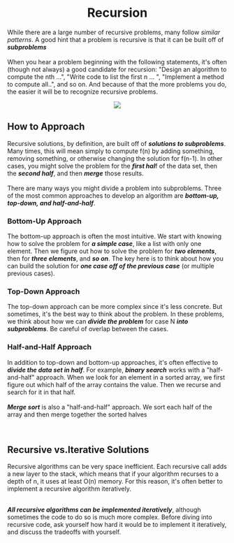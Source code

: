 <h1 align = "center"> Recursion </h1>

While there are a large number of recursive problems, many follow *similar patterns*. A good hint that a problem is recursive is that it can be built off of ***subproblems***<br><br> 
When you hear a problem beginning with the following statements, it's often (though not always) a good candidate for recursion: "Design an algorithm to compute the nth ...", "Write code to list the first n ... ", "Implement a method to compute all..", and so on. And because of that the more problems you do, the easier it will be to recognize recursive problems. 

<p align="center">

  <img  src="https://upload.wikimedia.org/wikipedia/commons/1/1a/Fibonacci_call_tree_5.gif">

</p>



## How to Approach 
Recursive solutions, by definition, are built off of ***solutions to subproblems***. Many times, this will mean simply to compute f(n) by adding something, removing something, or otherwise changing the solution for f(n-1). In other cases, you might solve the problem for the ***first hal***f of the data set, then the ***second half***, and then ***merge*** those results. <br><br>
There are many ways you might divide a problem into subproblems. Three of the most common approaches to develop an algorithm are ***bottom-up, top-down, and half-and-half***. 

### Bottom-Up Approach 

The bottom-up approach is often the most intuitive. We start with knowing how to solve the problem for ***a simple case***, like a list with only one element. Then we figure out how to solve the problem for ***two elements***, then for ***three elements***, and ***so on***. The key here is to think about how you can build the solution for ***one case off of the previous case*** (or multiple previous cases). 

### Top-Down Approach 
The top-down approach can be more complex since it's less concrete. But sometimes, it's the best way to think about the problem. 
In these problems, we think about how we can ***divide the problem*** for case N ***into subproblems***. 
Be careful of overlap between the cases. 

### Half-and-Half Approach 
In addition to top-down and bottom-up approaches, it's often effective to ***divide the data set in half***. 
For example, ***binary search*** works with a "half-and-half" approach. When we look for an element in a sorted array, we first figure out which half of the array contains the value. Then we recurse and search for it in that half. <br><br>
***Merge sort*** is also a "half-and-half" approach. We sort each half of the array and then merge together the sorted halves

<br>

## Recursive vs.lterative Solutions 

Recursive algorithms can be very space inefficient. Each recursive call adds a new layer to the stack, which means that if your algorithm recurses to a depth of n, it uses at least O(n) memory. For this reason, it's often better to implement a recursive algorithm iteratively. <br><br>

***All recursive algorithms can be implemented iteratively***, although sometimes the code to do so is much more complex. Before diving into recursive code, ask yourself how hard it would be to implement it iteratively, and discuss the tradeoffs with yourself.
